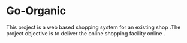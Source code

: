# Go-Organic
This project is a web based shopping system for an existing shop .The project objective is to deliver the online shopping facility online .

